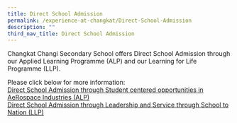 ```yaml
---
title: Direct School Admission
permalink: /experience-at-changkat/Direct-School-Admission
description: ""
third_nav_title: Direct School Admission
---
```

Changkat Changi Secondary School offers Direct School Admission through our Applied Learning Programme (ALP) and our Learning for Life Programme (LLP).  
  
Please click below for more information:  
[Direct School Admission through Student centered opportunities in AeRospace Industries (ALP)](/experience-at-changkat/direct-school-admission/alp)  
[Direct School Admission through Leadership and Service through School to Nation (LLP)](/experience-at-changkat/direct-school-admission/alp)
